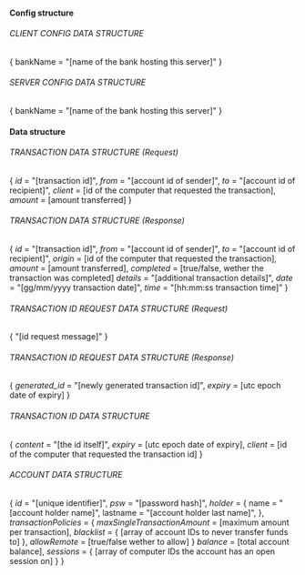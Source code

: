 
#### Config structure

###### CLIENT CONFIG DATA STRUCTURE
{
    bankName = "[name of the bank hosting this server]"
}

###### SERVER CONFIG DATA STRUCTURE
{
    bankName = "[name of the bank hosting this server]"
}


#### Data structure

###### TRANSACTION DATA STRUCTURE (Request)
{
    *id* = "[transaction id]",
    *from* = "[account id of sender]",
    *to* = "[account id of recipient]",
    *client* = [id of the computer that requested the transaction],
    *amount* = [amount transferred]
}

###### TRANSACTION DATA STRUCTURE (Response)
{
    *id* = "[transaction id]",
    *from* = "[account id of sender]",
    *to* = "[account id of recipient]",
    *origin* = [id of the computer that requested the transaction],
    *amount* = [amount transferred],
    *completed* = [true/false, wether the transaction was completed]
    *details* = "[additional transaction details]",
    *date* = "[gg/mm/yyyy transaction date]",
    *time* = "[hh:mm:ss transaction time]"
}

###### TRANSACTION ID REQUEST DATA STRUCTURE (Request)
{
    "[id request message]"
}

###### TRANSACTION ID REQUEST DATA STRUCTURE (Response)
{
    *generated_id* = "[newly generated transaction id]",
    *expiry* = [utc epoch date of expiry]
}

###### TRANSACTION ID DATA STRUCTURE
{
    *content* = "[the id itself]",
    *expiry* = [utc epoch date of expiry],
    *client* = [id of the computer that requested the transaction id]
}

###### ACCOUNT DATA STRUCTURE
{
    *id* = "[unique identifier]",
    *psw* = "[password hash]",
    *holder* = {
        name = "[account holder name]",
        lastname = "[account holder last name]",
    },
    *transactionPolicies* = {
        *maxSingleTransactionAmount* = [maximum amount per transaction],
        *blacklist* = { [array of account IDs to never transfer funds to] },
        *allowRemote* = [true/false wether to allow]
    }
    *balance* = [total account balance],
    *sessions* = { [array of computer IDs the account has an open session on] }
}
